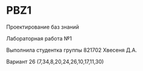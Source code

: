 # PBZ1 
Проектирование баз знаний

Лабораторная работа №1

Выполнила студентка группы 821702 Хвесеня Д.А.

Вариант 26 (7,34,8,20,24,26,10,17,11,30)
